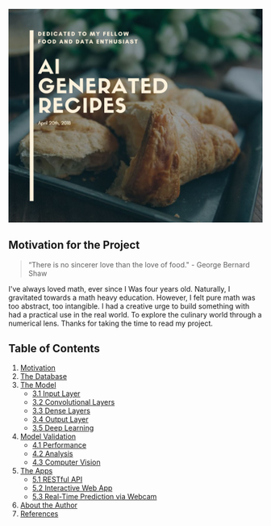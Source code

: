 ![header](img/header.jpg)

## Motivation for the Project

>  “There is no sincerer love than the love of food."
>         - George Bernard Shaw

I've always loved math, ever since I Was four years old. Naturally, I gravitated towards a math heavy education. However, I felt pure math was too abstract, too intangible. I had a creative urge to build something with had a practical use in the real world. To explore the culinary world through a numerical lens. Thanks for taking the time to read my project.

## Table of Contents
1. [Motivation](#1-motivation)
2. [The Database](#2-the-database)
3. [The Model](#3-the-model)
	* [3.1 Input Layer](#31-input-layer)
	* [3.2 Convolutional Layers](#32-convolutional-layers)  
	* [3.3 Dense Layers](#33-dense-layers)
	* [3.4 Output Layer](#34-output-layer)
	* [3.5 Deep Learning](#35-deep-learning)
4. [Model Validation](#4-model-validation)
	* [4.1 Performance](#41-performance)
	* [4.2 Analysis](#42-analysis)
	* [4.3 Computer Vision](#43-computer-vision)
5. [The Apps](#5-the-apps)
	* [5.1 RESTful API](#51-restful-api)
	* [5.2 Interactive Web App](#52-interactive-web-app)
	* [5.3 Real-Time Prediction via Webcam](#53-real-time-prediction-via-webcam)
6. [About the Author](#7-about-the-author)
7. [References](#8-references)
